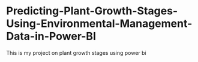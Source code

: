 # Predicting-Plant-Growth-Stages-Using-Environmental-Management-Data-in-Power-BI
This is my project on plant growth stages using power bi
